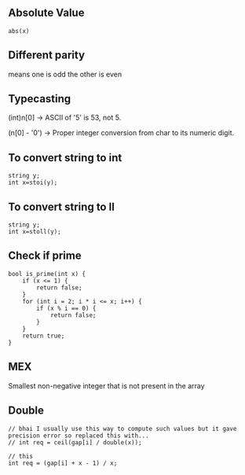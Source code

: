 ## Absolute Value

```
abs(x)
```

## Different parity

means one is odd the other is even

## Typecasting

(int)n[0] → ASCII of '5' is 53, not 5.

(n[0] - '0') → Proper integer conversion from char to its numeric digit.

## To convert string to int

```
string y;
int x=stoi(y);
```

## To convert string to ll

```
string y;
int x=stoll(y);
```

## Check if prime

```
bool is_prime(int x) {
    if (x <= 1) {
        return false;
    }
    for (int i = 2; i * i <= x; i++) {
        if (x % i == 0) {
            return false;
        }
    }
    return true;
}
```

## MEX

Smallest non-negative integer that is not present in the array

## Double

```
// bhai I usually use this way to compute such values but it gave precision error so replaced this with...
// int req = ceil(gap[i] / double(x));

// this
int req = (gap[i] + x - 1) / x;
```

